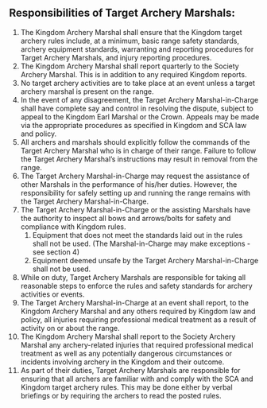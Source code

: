 ## Responsibilities of Target Archery Marshals:
1.  The Kingdom Archery Marshal shall ensure that the Kingdom target archery rules include, at a minimum, basic range safety standards, archery equipment standards, warranting and reporting procedures for Target Archery Marshals, and injury reporting procedures.
2.  The Kingdom Archery Marshal shall report quarterly to the Society Archery Marshal. This is in addition to any required Kingdom reports.
3.  No target archery activities are to take place at an event unless a target archery marshal is present on the range.
4.  In the event of any disagreement, the Target Archery Marshal-in-Charge shall have complete say and control in resolving the dispute, subject to appeal to the Kingdom Earl Marshal or the Crown. Appeals may be made via the appropriate procedures as specified in Kingdom and SCA law and policy.
5.  All archers and marshals should explicitly follow the commands of the Target Archery Marshal who is in charge of their range. Failure to follow the Target Archery Marshal’s instructions may result in removal from the range.
6.  The Target Archery Marshal-in-Charge may request the assistance of other Marshals in the performance of his/her duties. However, the responsibility for safely setting up and running the range remains with the Target Archery Marshal-in-Charge.
7.  The Target Archery Marshal-in-Charge or the assisting Marshals have the authority to inspect all bows and arrows/bolts for safety and compliance with Kingdom rules.
    1.  Equipment that does not meet the standards laid out in the rules shall not be used. (The Marshal-in-Charge may make exceptions - see section 4)
    2. Equipment deemed unsafe by the Target Archery Marshal-in-Charge shall not be used.  
8.  While on duty, Target Archery Marshals are responsible for taking all reasonable steps to enforce the rules and safety standards for archery activities or events.
9.  The Target Archery Marshal-in-Charge at an event shall report, to the Kingdom Archery Marshal and any others required by Kingdom law and policy, all injuries requiring professional medical treatment as a result of activity on or about the range.
10. The Kingdom Archery Marshal shall report to the Society Archery Marshal any archery-related injuries that required professional medical treatment as well as any potentially dangerous circumstances or incidents involving archery in the Kingdom and their outcome.
11. As part of their duties, Target Archery Marshals are responsible for ensuring that all archers are familiar with and comply with the SCA and Kingdom target archery rules. This may be done either by verbal briefings or by requiring the archers to read the posted rules.

